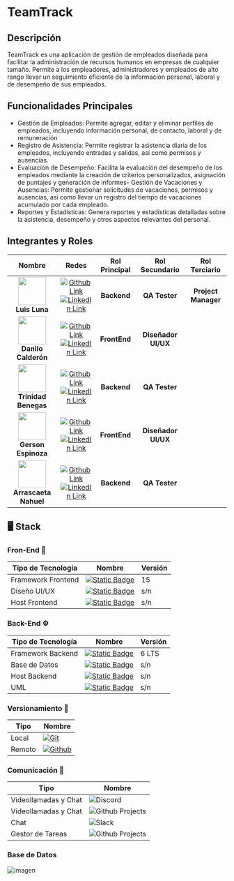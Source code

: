 # TeamTrack

## Descripción

TeamTrack es una aplicación de gestión de empleados diseñada para facilitar la administración de recursos humanos en empresas de cualquier tamaño. Permite a los empleadores, administradores y empleados de alto rango llevar un seguimiento eficiente de la información personal, laboral y de desempeño de sus empleados.

## Funcionalidades Principales

- Gestión de Empleados: Permite agregar, editar y eliminar perfiles de empleados, incluyendo información personal, de contacto, laboral y de remuneración
- Registro de Asistencia: Permite registrar la asistencia diaria de los empleados, incluyendo entradas y salidas, así como permisos y ausencias.
- Evaluación de Desempeño: Facilita la evaluación del desempeño de los empleados mediante la creación de criterios personalizados, asignación de puntajes y generación de informes- Gestión de Vacaciones y Ausencias: Permite gestionar solicitudes de vacaciones, permisos y ausencias, así como llevar un registro del tiempo de vacaciones acumulado por cada empleado.
- Reportes y Estadísticas: Genera reportes y estadísticas detalladas sobre la asistencia, desempeño y otros aspectos relevantes del personal.

## Integrantes y Roles

<!-- INSTRUCCIONES:
  Primero agregar la imagen de avatar de github. Para ello, primero tienes que obtener el id de tu usuario de github.
  Eso se hace de la siguiente manera:
    1. Abre otra pesteña en el navegador
    2. Es esa pestaña, copia la siguiente url -> https://api.github.com/users/<tu-nombre-de-usuario-github>. Esto es una peticion a la api de github, te enviara un json con tus datos publicos. Si tienes problemas visualizando el JSON descarga una extension del navegador llamado JSONView o uno parecido
    3. Copia tu id
    4. Luego, en la tabla de roles, busca tu nombre y sustitúyelo por lo siguiente:
      + <img src="https://avatars.githubusercontent.com/u/<tu-id>?v=4" width=64><br />
      + [<tu-nombre>](https://github.com/<tu-nombre-de-usuario-github>)<br />
      + [Ver en LinkedIn](https://linkedin.com/<tu-url-de-linkedin>)
-->

| Nombre | Redes | Rol Principal | Rol Secundario | Rol Terciario |
|:------:|:-----:|:-------------:|:--------------:|:-------------:|
| <img src="https://avatars.githubusercontent.com/u/78492618?v=4" width=64> <br /> **Luis Luna** | [![](https://img.shields.io/badge/github-%23121011.svg?&style=for-the-badge&logo=github&logoColor=white 'Github Link')](https://github.com/luisjavierluna)</a> <br /> [ ![](https://img.shields.io/badge/linkedin%20-%230077B5.svg?&style=for-the-badge&logo=linkedin&logoColor=white 'LinkedIn Link')](https://www.linkedin.com/in/luis-javier-luna) | **Backend** | **QA Tester** | **Project Manager** |
| <img src="https://avatars.githubusercontent.com/u/50729253?v=4" width=64> <br /> **Danilo Calderón** | [![](https://img.shields.io/badge/github-%23121011.svg?&style=for-the-badge&logo=github&logoColor=white 'Github Link')](https://github.com/Danilo0203)</a> <br /> [ ![](https://img.shields.io/badge/linkedin%20-%230077B5.svg?&style=for-the-badge&logo=linkedin&logoColor=white 'LinkedIn Link')](https://www.linkedin.com/in/danilo-calderon) | **FrontEnd** | **Diseñador UI/UX** |  |
| <img src="https://avatars.githubusercontent.com/u/107001574?v=4" width=64> <br /> **Trinidad Benegas** | [![](https://img.shields.io/badge/github-%23121011.svg?&style=for-the-badge&logo=github&logoColor=white 'Github Link')](https://github.com/trinidadbenegas)</a> <br /> [ ![](https://img.shields.io/badge/linkedin%20-%230077B5.svg?&style=for-the-badge&logo=linkedin&logoColor=white 'LinkedIn Link')](https://www.linkedin.com/in/trinidadbenegas) | **Backend** | **QA Tester** |  |
| <img src="https://avatars.githubusercontent.com/u/138414824?v=4" width=64> <br /> **Gerson Espinoza** | [![](https://img.shields.io/badge/github-%23121011.svg?&style=for-the-badge&logo=github&logoColor=white 'Github Link')](https://github.com/Dranceer)</a> <br /> [ ![](https://img.shields.io/badge/linkedin%20-%230077B5.svg?&style=for-the-badge&logo=linkedin&logoColor=white 'LinkedIn Link')](https://www.linkedin.com/in/gerson-es) | **FrontEnd** | **Diseñador UI/UX** |  |
| <img src="https://avatars.githubusercontent.com/u/76659188?v=4" width=64> <br /> **Arrascaeta Nahuel** | [![](https://img.shields.io/badge/github-%23121011.svg?&style=for-the-badge&logo=github&logoColor=white 'Github Link')](https://github.com/NahuelA)</a> <br /> [ ![](https://img.shields.io/badge/linkedin%20-%230077B5.svg?&style=for-the-badge&logo=linkedin&logoColor=white 'LinkedIn Link')](https://www.linkedin.com/in/nahuel-arrascaeta) | **Backend** | **QA Tester** |  |

<!-- | <img src="https://avatars.githubusercontent.com/u/152746443?v=4" width=64> <br /> **Jhonatan Mustiola** | [![](https://img.shields.io/badge/github-%23121011.svg?&style=for-the-badge&logo=github&logoColor=white 'Github Link')](https://github.com/JhonatanMustiolaCas)</a> <br /> [ ![](https://img.shields.io/badge/linkedin%20-%230077B5.svg?&style=for-the-badge&logo=linkedin&logoColor=white 'LinkedIn Link')](https://www.linkedin.com/in/jhonatan-mustiola) | **Backend** | **QA Tester** | **Frontend** | 

| <img src="https://avatars.githubusercontent.com/u/81488933?v=4" width=64> <br /> **Miguel Angel Bru** | [![](https://img.shields.io/badge/github-%23121011.svg?&style=for-the-badge&logo=github&logoColor=white 'Github Link')](https://github.com/mabrumelis)</a> <br /> [ ![](https://img.shields.io/badge/linkedin%20-%230077B5.svg?&style=for-the-badge&logo=linkedin&logoColor=white 'LinkedIn Link')](https://www.linkedin.com/in/mabrumelis) | **Backend** | **QA Tester** |  |

| <img src="https://avatars.githubusercontent.com/u/84636096?v=4" width=64> <br /> **Jose Benitez** | [![](https://img.shields.io/badge/github-%23121011.svg?&style=for-the-badge&logo=github&logoColor=white 'Github Link')](https://github.com/joseb069)</a> <br /> [ ![](https://img.shields.io/badge/linkedin%20-%230077B5.svg?&style=for-the-badge&logo=linkedin&logoColor=white 'LinkedIn Link')](https://www.linkedin.com/in/josé-benítez-851b65185) | **Backend** | **QA Tester** |  |

| <img src="https://avatars.githubusercontent.com/u/91550030?v=4" width=64> <br /> **Facundo Hernando** | [![](https://img.shields.io/badge/github-%23121011.svg?&style=for-the-badge&logo=github&logoColor=white 'Github Link')](https://github.com/Facu00H)</a> | **FrontEnd** | **Backend** |  |
| **Marcela August** |  | **Backend** | **QA Tester** |  | -->


## 🖥️ Stack

### Fron-End 🚀

|Tipo de Tecnología|Nombre|Versión|
|------------------|------|-------|
| Framework Frontend | [![Static Badge](https://img.shields.io/badge/Angular-dd2222?style=for-the-badge&logo=angular)](https://angular.io/) | 15 |
| Diseño UI/UX | [![Static Badge](https://img.shields.io/badge/Figma-000000?style=for-the-badge&logo=figma)](https://www.figma.com/) | s/n |
| Host Frontend | [![Static Badge](https://img.shields.io/badge/Github%20Pages-310000?style=for-the-badge&logo=GitHub)](https://pages.github.com/) | s/n |

### Back-End ⚙️

|Tipo de Tecnología|Nombre|Versión|
|------------------|------|-------|
| Framework Backend |[![Static Badge](https://img.shields.io/badge/.NET-770077?style=for-the-badge&logo=dotnet)](https://dotnet.microsoft.com/es-es/)| 6 LTS |
| Base de Datos |[![Static Badge](https://img.shields.io/badge/-SQLServer-d12625?style=for-the-badge&logo=MicrosoftSQLServer)](https://dotnet.microsoft.com/es-es/)| s/n |
| Host Backend |[![Static Badge](https://img.shields.io/badge/Azure-0078D4?style=for-the-badge&logo=microsoftazure)](https://azure.microsoft.com/es-es/)| s/n |
| UML |[![Static Badge](https://img.shields.io/badge/Draw.io-a45700?style=for-the-badge&logo=diagramsdotnet)](https://app.diagrams.net/)| s/n |

### Versionamiento 📑

|Tipo|Nombre|
|----|------|
| Local |  [![Git](https://img.shields.io/badge/Git-00000?style=for-the-badge&logo=git&color=white)](https://git-scm.com/) |
| Remoto |  [![Github](https://img.shields.io/badge/Github-181717?style=for-the-badge&logo=github&color=black)](https://github.com/) |

### Comunicación 📨

|Tipo|Nombre|
|----|------|
| Videollamadas y Chat | ![Discord](https://img.shields.io/badge/Discord-5865F2?style=for-the-badge&logo=Discord&logoColor=fff) |
| Videollamadas y Chat | ![Github Projects](https://img.shields.io/badge/google%20meet-ffffff?style=for-the-badge&logo=googleMeet&logoColor=red) |
| Chat | ![Slack](https://img.shields.io/badge/Slack-%234A154B?style=for-the-badge&logo=Slack&logoColor=white) |
| Gestor de Tareas | ![Github Projects](https://img.shields.io/badge/github-00000?style=for-the-badge&logo=github&color=black) |

### Base de Datos

![imagen](https://github.com/No-Country/c16-76-m-csharp/assets/78492618/2d0d76b4-cf55-4405-a3eb-da93f8f6f9c6)
